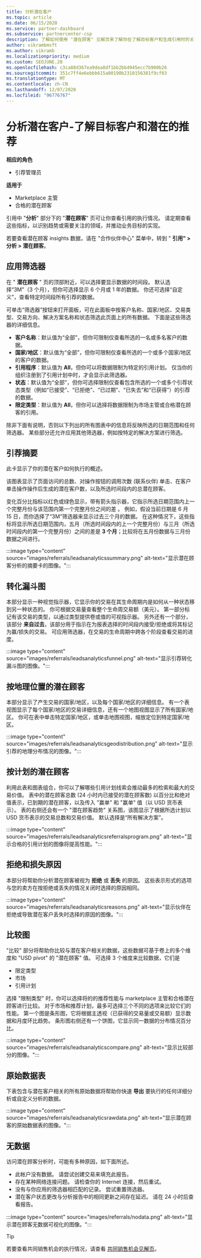 ```yaml
---
title: 分析潜在客户
ms.topic: article
ms.date: 06/15/2020
ms.service: partner-dashboard
ms.subservice: partnercenter-csp
description: 了解如何使用 "潜在顾客" 见解页来了解你在了解目标客户和生成引用时的关注程度。
author: vikrambmsft
ms.author: vikramb
ms.localizationpriority: medium
ms.custom: SEOJUNE.20
ms.openlocfilehash: c3ca88d367ea9dea8df1bb2bb4945ecc7b900b26
ms.sourcegitcommit: 351c7ff4e6ebbb615a00190b2310156381f9cf03
ms.translationtype: MT
ms.contentlocale: zh-CN
ms.lasthandoff: 12/07/2020
ms.locfileid: "96776767"
---
```

# <a name="analyze-your-leads---see-how-well-you-attract-target-customers-and-potential-referrals"></a>分析潜在客户-了解目标客户和潜在的推荐
<!-- 
https://go.microsoft.com/fwlink/?linkid=849120
-->

**相应的角色**

- 引荐管理员

**适用于**

- Marketplace 主管
- 合格的潜在顾客

引用中 "**分析**" 部分下的 "**潜在顾客**" 页可让你查看引用的执行情况。 请定期查看这些指标，以识别趋势或需要关注的领域，并推动业务目标的实现。

若要查看潜在顾客 insights 数据，请在 "合作伙伴中心" 菜单中，转到 " **引用" > 分析 > 潜在顾客**。

## <a name="apply-filters"></a>应用筛选器

在 " **潜在顾客** " 页的顶部附近，可以选择要显示数据的时间段。 默认选择“3M”（3 个月），但你可选择显示 6 个月或 1 年的数据。 你还可选择“自定义”，查看特定时间段所有引荐的数据。

可单击“筛选器”按钮来打开面板，可在此面板中按客户名称、国家/地区、交易类型、交易方向、解决方案名称和状态筛选此页面上的所有数据。 下面是这些筛选器的详细信息。

- **客户名称**：默认值为“全部”，但你可限制仅查看所选的一名或多名客户的数据。
- **国家/地区**：默认值为“全部”，但你可限制仅查看所选的一个或多个国家/地区的客户的数据。
- **引用程序**：默认值为 **All**，但你可以将数据限制为特定的引用计划。 仅当你的组织注册到了引用计划中时，才会显示此筛选器。
- **状态**：默认值为“全部”，但你可选择限制仅查看包含所选的一个或多个引荐状态类型（例如“已接受”、“已拒绝”、“已过期”、“已失去”和“已获得”）的引荐的数据。
- **限定类型**：默认值为 **All**，但你可以选择将数据限制为市场主管或合格潜在顾客的引用。

除非下面有说明，否则以下列出的所有图表中的信息将反映所选的日期范围和任何筛选器。 某些部分还允许应用其他筛选器，例如按特定的解决方案进行筛选。

## <a name="referrals-summary"></a>引荐摘要

此卡显示了你的潜在客户如何执行的概述。

该图表显示了页面访问的总数、对操作按钮的调用次数 (联系伙伴) 单击、在客户单击操作操作后生成的潜在客户数，以及所选时间段内的总潜在顾客。

变化百分比指标以红色或绿色显示，带有箭头指示器，它指示所选日期范围内上一个完整月份与该范围内第一个完整月份之间的差 。 例如，假设当前日期是 6 月 15 日，而你选择了“3M”筛选器来显示过去三个月的数据。 在这种情况下，这些指标将显示所选日期范围内，五月（所选时间段内的上一个完整月份）与三月（所选时间段内的第一个完整月份）之间的差是 **3 个月**；比较将在五月份数据与三月份数据之间进行。

:::image type="content" source="images/referrals/leadsanalyticssummary.png" alt-text="显示潜在顾客分析的摘要卡的图像。":::

## <a name="conversion-funnel"></a>转化漏斗图

本部分显示一种视觉指示器，它显示你的交易在其生命周期内是如何从一种状态移到另一种状态的。 你可根据交易量查看整个生命周交易额（美元）。 第一部分标记有该交易的类型，以通过类型提供卷或值的可视指示器。 另外还有一个部分，该部分 **来自过去**，该部分用于指示在为报表选择的时间段内接受/拒绝或将其标记为赢/损失的交易。 可应用筛选器，在交易的生命周期中跨各个阶段查看交易的进度。

:::image type="content" source="images/referrals/leadsanalyticsfunnel.png" alt-text="显示引荐转化漏斗图的图像。":::

## <a name="leads-by-geography"></a>按地理位置的潜在顾客

本部分显示了产生交易的国家/地区，以及每个国家/地区的详细信息。 有一个表视图显示了每个国家/地区的交易详细信息，还有一个地图视图显示了所有国家/地区。 你可在表中单击特定国家/地区，或单击地图视图，缩放定位到特定国家/地区。

:::image type="content" source="images/referrals/leadsanalyticsgeodistribution.png" alt-text="显示引荐的地理分布情况的图像。":::

## <a name="leads-by-program"></a>按计划的潜在顾客

利用此表和图表组合，你可以了解哪些引用计划线索会推动最多的检索和最大的交易价值。
表中的潜在顾客总数 (24 小时内已接受的潜在顾客数) 以百分比和绝对值表示，已到期的潜在顾客，以及传入 "赢单" 和 "赢单" 值（以 USD 货币表示）。 表的右侧还会有一个 "潜在顾客趋势" 关系图，该图显示了根据所选计划以 USD 货币表示的交易总数和交易价值。 默认选择是“所有解决方案”。

:::image type="content" source="images/referrals/leadsanalyticsreferralsprogram.png" alt-text="显示合格的引用计划的图像将提高性能。":::

## <a name="declined--lost-reasons"></a>拒绝和损失原因

本部分将帮助你分析潜在顾客被视为 **拒绝** 或 **丢失** 的原因。 这些表示形式的选项与您的卖方在按拒绝或丢失的情况关闭时选择的原因相同。

:::image type="content" source="images/referrals/leadsanalyticsreasons.png" alt-text="显示伙伴在拒绝或导致潜在客户丢失时选择的原因的图像。":::

## <a name="comparison-charts"></a>比较图

"比较" 部分将帮助你比较与潜在客户相关的数据，这些数据可基于卷上的多个维度和 "USD pivot" 的 "潜在顾客" 值。
可选择 3 个维度来比较数据，它们是

- 限定类型
- 市场
- 引用计划

选择 "限制类型" 时，你可以选择将的的推荐性能与 marketplace 主管和合格潜在顾客进行比较。 对于市场和推荐计划，最多可选择三个不同的选项来比较它们的性能。 第一个图是条形图，它将根据主透视（已获得的交易量或交易额）显示数据和月度环比趋势。 条形图右侧还有一个饼图，它显示同一数据的分布情况百分比。

:::image type="content" source="images/referrals/leadsanalyticscompare.png" alt-text="显示比较部分的图像。":::

## <a name="raw-data-table"></a>原始数据表

下表包含与潜在客户相关的所有原始数据将帮助你快速 **导出** 要执行的任何详细分析或自定义分析的数据。

:::image type="content" source="images/referrals/leadsanalyticsrawdata.png" alt-text="显示潜在顾客的原始数据表的图像。":::

## <a name="no-data"></a>无数据

访问潜在顾客分析时，可能有多种原因，如下面所述。

- 此帐户没有数据。 请尝试创建交易来填充此报告。
- 存在某种网络连接问题。 请检查你的 Internet 连接，然后重试。
- 没有与你应用的筛选器相匹配的记录。 尝试重置筛选器。
- 潜在客户状态更改与分析报告中的相同更新之间存在延迟。 请在 24 小时后查看报告。

:::image type="content" source="images/referrals/nodata.png" alt-text="显示潜在顾客无数据可视化的图像。":::

> [!TIP]
> 若要查看共同销售机会的执行情况，请查看 [共同销售机会见解页](referral-insights.md)。
